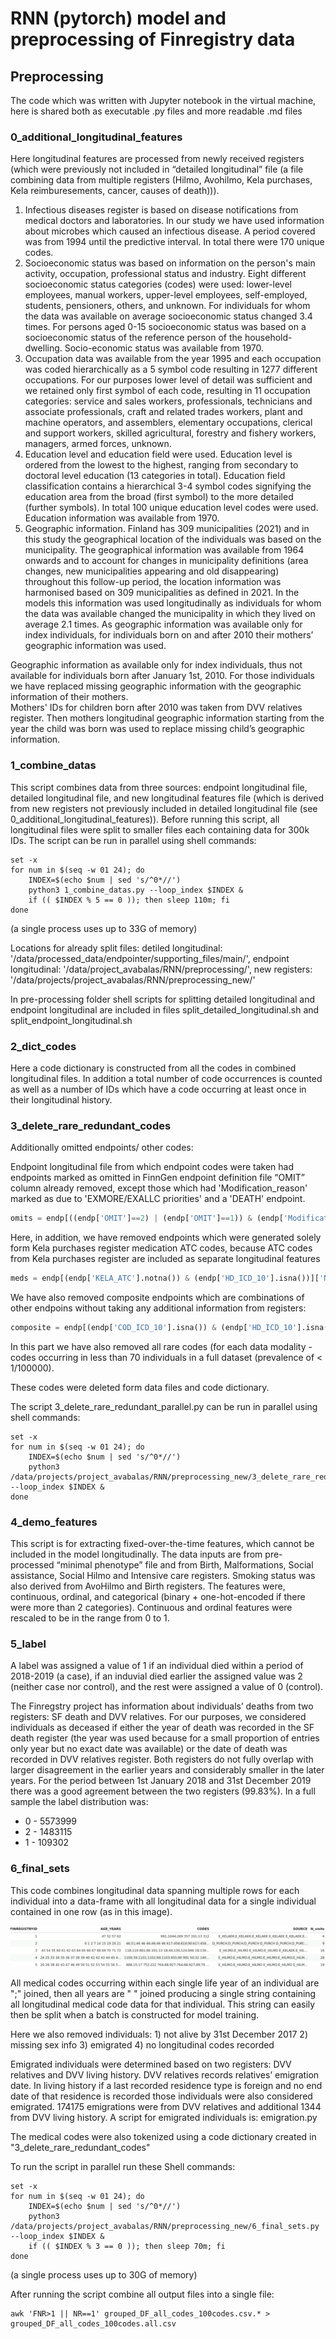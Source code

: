 # RNN (pytorch) model and preprocessing of Finregistry data

## Preprocessing

The code which was written with Jupyter notebook in the virtual machine, here is shared both as executable .py files and more readable .md files 

### 0_additional_longitudinal_features

Here longitudinal features are processed from newly received registers (which were previously not included in “detailed longitudinal” file (a file combining data from multiple registers (Hilmo, Avohilmo, Kela purchases, Kela reimburesements, cancer, causes of death))).


1. Infectious diseases
register is based on disease notifications from medical doctors and laboratories. In our study we have used information about microbes which caused an infectious disease. A period covered was from 1994 until the predictive interval. In total there were 170 unique codes.   
2. Socioeconomic status
was based on information on the person's main activity, occupation, professional status and industry. Eight different socioeconomic status categories (codes) were used: lower-level employees, manual workers, upper-level employees, self-employed, students, pensioners, others, and unknown. For individuals for whom the data was available on average socioeconomic status changed 3.4 times. For persons aged 0-15 socioeconomic status was based on a socioeconomic status of the reference person of the household-dwelling. Socio-economic status was available from 1970. 
3. Occupation
data was available from the year 1995 and each occupation was coded hierarchically as a 5 symbol code resulting in 1277 different occupations. For our purposes lower level of detail was sufficient and we retained only first symbol of each code, resulting in 11 occupation categories: service and sales workers, professionals, technicians and associate professionals, craft and related trades workers, plant and machine operators, and assemblers, elementary occupations, clerical and support workers, skilled agricultural, forestry and fishery workers, managers, armed forces, unknown.
4. Education
level and education field were used. Education level is ordered from the lowest to the highest, ranging from secondary to doctoral level education (13 categories in total). Education field classification contains a hierarchical 3-4 symbol codes signifying the education area from the broad (first symbol) to the more detailed (further symbols). In total 100 unique education level codes were used. Education information was available from 1970.
5. Geographic information.
Finland has 309 municipalities (2021) and in this study the geographical location of the individuals was based on the municipality. The geographical information was available from 1964 onwards and to account for changes in municipality definitions (area changes, new municipalities appearing and old disappearing) throughout this follow-up period, the location information was harmonised based on 309 municipalities as defined in 2021. In the models this information was used longitudinally as individuals for whom the data was available changed the municipality in which they lived on average 2.1 times. As geographic information was available only for index individuals, for individuals born on and after 2010 their mothers’ geographic information was used.

Geographic information as available only for index individuals, thus not available for individuals born after January 1st, 2010. For those individuals we have replaced missing geographic information with the geographic information of their mothers.  
Mothers' IDs for children born after 2010 was taken from DVV relatives register. Then mothers longitudinal geographic information starting from the year the child was born was used to replace missing child’s geographic information.


### 1_combine_datas

This script combines data from three sources: endpoint longitudinal file, detailed longitudinal file, and new longitudinal features file (which is derived from new registers not previously included in detailed longitudinal file (see 0_additional_longitudinal_features)). Before running this script, all longitudinal files were split to smaller files each containing data for 300k IDs. The script can be run in parallel using shell commands:

```console
set -x
for num in $(seq -w 01 24); do
	INDEX=$(echo $num | sed 's/^0*//')
	python3 1_combine_datas.py --loop_index $INDEX &
	if (( $INDEX % 5 == 0 )); then sleep 110m; fi
done
```

(a single process uses up to 33G of memory)

Locations for already split files: 
detiled longitudinal: '/data/processed_data/endpointer/supporting_files/main/',
endpoint longitudinal: '/data/project_avabalas/RNN/preprocessing/',
new registers: '/data/projects/project_avabalas/RNN/preprocessing_new/'

In pre-processing folder shell scripts for splitting detailed longitudinal and endpoint longitudinal are included in files split_detailed_longitudinal.sh and split_endpoint_longitudinal.sh



### 2_dict_codes

Here a code dictionary is constructed from all the codes in combined longitudinal files. In addition a total number of code occurrences is counted as well as a number of IDs which have a code occurring at least once in their longitudinal history. 

### 3_delete_rare_redundant_codes

Additionally omitted endpoints/ other codes: 

Endpoint longitudinal file from which endpoint codes were taken had endpoints marked as omitted in FinnGen endpoint definition file “OMIT” column already removed, except those which had 'Modification_reason' marked as due to 'EXMORE/EXALLC priorities' and a 'DEATH' endpoint.

```python
omits = endp[((endp['OMIT']==2) | (endp['OMIT']==1)) & (endp['Modification_reason']!='EXMORE/EXALLC priorities') & (endp['NAME']!='DEATH')]['NAME'].unique()
```
Here, in addition, we have removed endpoints which were generated solely form Kela purchases register medication ATC codes, because ATC codes from Kela purchases register are included as separate longitudinal features

```python
meds = endp[(endp['KELA_ATC'].notna()) & (endp['HD_ICD_10'].isna())]['NAME'].unique()
```
We have also removed composite endpoints which are combinations of other endpoins without taking any additional information from registers: 

```python
composite = endp[(endp['COD_ICD_10'].isna()) & (endp['HD_ICD_10'].isna()) & (endp['HD_ICD_10'].isna()) & (endp['CANC_TOPO'].isna()) & (endp['KELA_ATC'].isna()) & (endp['KELA_REIMB'].isna()) & (endp['OPER_NOM'].isna()) & ~(endp['NAME'].str.contains('#_This_follow'))]['NAME'].unique()
```
In this part we have also removed all rare codes (for each data modality - codes occurring in less than 70 individuals in a full dataset (prevalence of < 1/100000).

These codes were deleted form data files and code dictionary. 

The script 3_delete_rare_redundant_parallel.py can be run in parallel using shell commands:

```console
set -x
for num in $(seq -w 01 24); do
	INDEX=$(echo $num | sed 's/^0*//')
	python3 /data/projects/project_avabalas/RNN/preprocessing_new/3_delete_rare_redundant_parallel.py --loop_index $INDEX &
done
```


### 4_demo_features

This script is for extracting fixed-over-the-time features, which cannot be included in the model longitudinally. The data inputs are from pre-processed “minimal phenotype” file and from Birth, Malformations, Social assistance, Social Hilmo and Intensive care registers. Smoking status was also derived from AvoHilmo and Birth registers. The features were, continuous, ordinal, and categorical (binary + one-hot-encoded if there were more than 2 categories). Continuous and ordinal features were rescaled to be in the range from 0 to 1. 

### 5_label

A label was assigned a value of 1 if an individual died within a period of 2018-2019 (a case), if an induvial died earlier the assigned value was 2 (neither case nor control), and the rest were assigned a value of 0 (control).

The Finregstry project has information about individuals’ deaths from two registers: SF death and DVV relatives. For our purposes, we considered individuals as deceased if either the year of death was recorded in the SF death register (the year was used because for a small proportion of entries only year but no exact date was available) or the date of death was recorded in DVV relatives register. Both registers do not fully overlap with larger disagreement in the earlier years and considerably smaller in the later years. For the period between 1st January 2018 and 31st December 2019 there was a good agreement between the two registers (99.83%).
In a full sample the label distribution was: 
* 0 - 5573999
* 2 - 1483115
* 1 - 109302


### 6_final_sets

This code combines longitudinal data spanning multiple rows for each individual into a data-frame with all longitudinal data for a single individual contained in one row (as in this image).

![alt text](dummy_DF.png "Example of final dataframe")

All medical codes occurring within each single life year of an individual are ";" joined, then all years are " " joined producing a single string containing all longitudinal medical code data for that individual. This string can easily then be split when a batch is constructed for model training.

Here we also removed individuals: 1) not alive by 31st December 2017 2) missing sex info 3) emigrated 4) no longitudinal codes recorded

Emigrated individuals were determined based on two registers: DVV relatives and DVV living history. DVV relatives records relatives’ emigration date. In living history if a last recorded residence type is foreign and no end date of that residence is recorded those individuals were also considered emigrated.  174175 emigrations were from DVV relatives and additional 1344 from DVV living history. A script for emigrated individuals is: emigration.py

The medical codes were also tokenized using a code dictionary created in "3_delete_rare_redundant_codes"

To run the script in parallel run these Shell commands: 

```console
set -x
for num in $(seq -w 01 24); do
	INDEX=$(echo $num | sed 's/^0*//')
	python3 /data/projects/project_avabalas/RNN/preprocessing_new/6_final_sets.py --loop_index $INDEX &
	if (( $INDEX % 3 == 0 )); then sleep 70m; fi
done
```

(a single process uses up to 30G of memory)

After running the script combine all output files into a single file: 

```console
awk 'FNR>1 || NR==1' grouped_DF_all_codes_100codes.csv.* > grouped_DF_all_codes_100codes.all.csv
```
